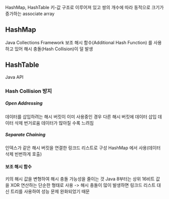HashMap, HashTable
키-값 구조로 이루어져 있고 쌍의 개수에 따라 동적으로 크기가 증가하는 associate array
## HashMap
Java Collections Framework
보조 해시 함수(Additional Hash Function) 를 사용하고 있어 해시 충돌(Hash Collision)이 덜 발생
## HashTable
Java API
### Hash Collision 방지
##### Open Addressing
데이터를 삽입하려는 해시 버킷이 이미 사용중인 경우 다른 해시 버킷에 데이터 삽입
데이터 삭제 번거로움
데이터가 많아질 수록 느려짐
##### Separate Chaining
인덱스가 같은 해시 버킷을 연결한 링크드 리스트로 구성
HashMap 에서 사용(데이터 삭제 빈번하게 호출)
#### 보조 해시 함수
키의 해시 값을 변형하여 해시 충돌 가능성을 줄이는 것
Java 8부터는 상위 16비트 값을 XOR 연산하는 단순한 형태로 사용
-> 해시 충돌이 많이 발생하면 링크드 리스트 대신 트리를 사용하여 성능 문제 완화되었기 때문
